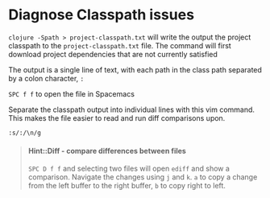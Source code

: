 # Diagnose Classpath issues

`clojure -Spath > project-classpath.txt` will write the output the project classpath to the `project-classpath.txt` file.  The command will first download project dependencies that are not currently satisfied

The output is a single line of text, with each path in the class path separated by a colon character, `:`

`SPC f f` to open the file in Spacemacs

Separate the classpath output into individual lines with this vim command.  This makes the file easier to read and run diff comparisons upon.

```vim
:s/:/\n/g
```

> #### Hint::Diff - compare differences between files
> `SPC D f f` and selecting two files will open `ediff` and show a comparison.   Navigate the changes using `j` and `k`.  `a` to copy a change from the left buffer to the right buffer, `b` to copy right to left.
